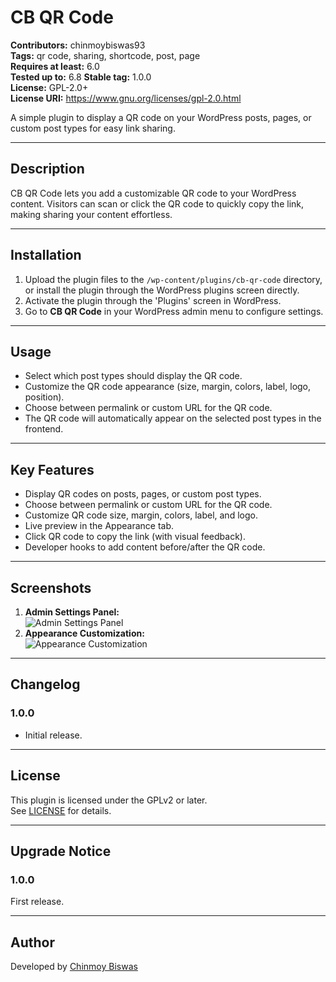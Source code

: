 # CB QR Code

**Contributors:** chinmoybiswas93  
**Tags:** qr code, sharing, shortcode, post, page  
**Requires at least:** 6.0  
**Tested up to:** 6.8
**Stable tag:** 1.0.0  
**License:** GPL-2.0+  
**License URI:** https://www.gnu.org/licenses/gpl-2.0.html  

A simple plugin to display a QR code on your WordPress posts, pages, or custom post types for easy link sharing.

---

## Description

CB QR Code lets you add a customizable QR code to your WordPress content. Visitors can scan or click the QR code to quickly copy the link, making sharing your content effortless.

---

## Installation

1. Upload the plugin files to the `/wp-content/plugins/cb-qr-code` directory, or install the plugin through the WordPress plugins screen directly.
2. Activate the plugin through the 'Plugins' screen in WordPress.
3. Go to **CB QR Code** in your WordPress admin menu to configure settings.

---

## Usage

- Select which post types should display the QR code.
- Customize the QR code appearance (size, margin, colors, label, logo, position).
- Choose between permalink or custom URL for the QR code.
- The QR code will automatically appear on the selected post types in the frontend.

---

## Key Features

- Display QR codes on posts, pages, or custom post types.
- Choose between permalink or custom URL for the QR code.
- Customize QR code size, margin, colors, label, and logo.
- Live preview in the Appearance tab.
- Click QR code to copy the link (with visual feedback).
- Developer hooks to add content before/after the QR code.

---

## Screenshots

1. **Admin Settings Panel:**  
   ![Admin Settings Panel](https://prnt.sc/Dw2yKtR232mW)
2. **Appearance Customization:**  
   ![Appearance Customization](https://prnt.sc/n1OeXAkSpPBj)

---

## Changelog

### 1.0.0
* Initial release.

---

## License

This plugin is licensed under the GPLv2 or later.  
See [LICENSE](https://www.gnu.org/licenses/gpl-2.0.html) for details.

---

## Upgrade Notice

### 1.0.0
First release.

---

## Author

Developed by [Chinmoy Biswas](https://github.com/chinmoybiswas93)
